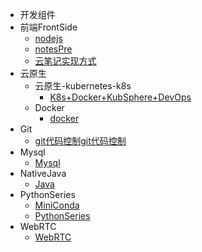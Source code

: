 * 开发组件
* 前端FrontSide
  * [nodejs](/前端FrontSide/nodejs.md)
  * [notesPre](/前端FrontSide/notesPre.md)
  * [云笔记实现方式](/前端FrontSide/云笔记实现方式.md)
* 云原生
  * 云原生-kubernetes-k8s
    * [K8s+Docker+KubSphere+DevOps](/云原生/云原生-kubernetes-k8s/K8s+Docker+KubSphere+DevOps.md)
  * Docker
    * [docker](/云原生/Docker/docker.md)
* Git
  * [git代码控制git代码控制](/Git_Hub_Lab_Pod/git代码控制.md)
* Mysql
  * [Mysql](/Mysql/SQL_Mysql.md)
* NativeJava
  * [Java](/NativeJava/NativeJava.md)
* PythonSeries
  * [MiniConda](/PythonSeries/MiniConda.md)
  * [PythonSeries](/PythonSeries/PythonSeries.md)
* WebRTC
  * [WebRTC](/WebRTC/WebRTC.md)
